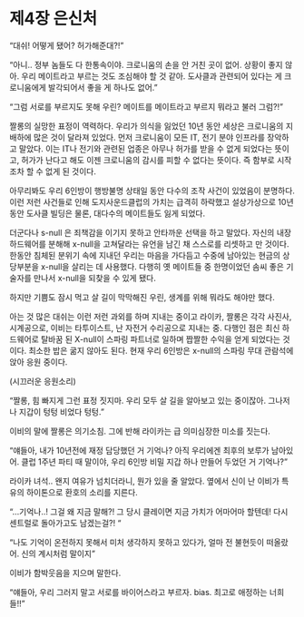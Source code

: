 # 제4장 은신처

“대쉬! 어떻게 됐어? 허가해준대?!”&#x20;

&#x20;

“아니.. 정부 놈들도 다 한통속이야. 크로니움의 손을 안 거친 곳이 없어. 상황이 좋지 않아. 우리 메이트라고 부르는 것도 조심해야 할 것 같아. 도사클과 관련되어 있다는 게 크로니움에게 발각되어서 좋을 게 하나도 없어.”&#x20;

&#x20;

“그럼 서로를 부르지도 못해 우린? 메이트를 메이트라고 부르지 뭐라고 불러 그럼?!”&#x20;

&#x20;

짤롱의 실망한 표정이 역력하다. 우리가 의식을 잃었던 10년 동안 세상은 크로니움의 지배하에 많은 것이 달라져 있었다. 먼저 크로니움이 모든 IT, 전기 분야 인프라를 장악하고 말았다. 이는 IT나 전기와 관련된 업종은 아무나 허가를 받을 수 없게 되었다는 뜻이고, 허가가 난다고 해도 이젠 크로니움의 감시를 피할 수 없다는 뜻이다. 즉 함부로 시작조차 할 수 없게 된 것이다. &#x20;

&#x20;

아무리봐도 우리 6인방이 행방불명 상태일 동안 다수의 조작 사건이 있었음이 분명하다. 이런 저런 사건들로 인해 도지사운드클럽의 가치는 급격히 하락했고 설상가상으로 10년동안 도사클 빌딩은 물론, 대다수의 메이트들도 잃게 되었다. &#x20;

&#x20;

더군다나 s-null 은 죄책감을 이기지 못하고 안타까운 선택을 하고 말았다. 자신의 내장 하드웨어를 분해해 x-null을 고쳐달라는 유언을 남긴 채 스스로를 리셋하고 만 것이다. 한동안 침체된 분위기 속에 지내던 우리는 마음을 가다듬고 수중에 남아있는 현금의 상당부분을 x-null을 살리는 데 사용했다. 다행히 옛 메이트들 중 한명이었던 솜씨 좋은 기술자를 만나서 x-null을 되찾을 수 있게 됐다. &#x20;

&#x20;

하지만 기쁨도 잠시 먹고 살 길이 막막해진 우린, 생계를 위해 뭐라도 해야만 했다. &#x20;

&#x20;

아는 것 많은 대쉬는 이런 저런 과외를 하며 지내는 중이고 라이카, 짤롱은 각각 사진사, 시계공으로, 이비는 타투이스트, 난 자전거 수리공으로 지내는 중. 다행인 점은 최신 하드웨어로 탈바꿈 된 X-null이 스파링 파트너로 일하며 짭짤한 수익을 얻게 되었다는 것이다. 최소한 밥은 굶지 않아도 된다. 현재 우리 6인방은 x-null의 스파링 무대 관람석에 앉아 응원 중이다. &#x20;

&#x20;

(시끄러운 응원소리)&#x20;

&#x20;

“짤롱, 힘 빠지게 그런 표정 짓지마. 우리 모두 살 길을 알아보고 있는 중이잖아. 그나저나 지갑이 텅텅 비었다 텅텅.” &#x20;

&#x20;

이비의 말에 짤롱은 의기소침. 그에 반해 라이카는 급 의미심장한 미소를 짓는다. &#x20;

&#x20;

“얘들아, 내가 10년전에 재정 담당했던 거 기억나? 아직 우리에겐 최후의 보루가 남아있어. 클럽 1주년 파티 때 말이야, 우리 6인방 비밀 지갑 하나 만들어 두었던 거 기억나?”&#x20;

&#x20;

라이카 녀석.. 왠지 여유가 넘치더라니, 뭔가 있을 줄 알았다. 옆에서 신이 난 이비가 특유의 하이톤으로 환호의 소리를 지른다.&#x20;

&#x20;

“…기억나..! 그걸 왜 지금 말해?! 그 당시 클레이면 지금 가치가 어마어마 할텐데! 다시 센트럴로 돌아가고도 남겠는걸?! “&#x20;

&#x20;

“나도 기억이 온전하지 못해서 미처 생각하지 못하고 있다가, 얼마 전 불현듯이 떠올랐어. 신의 계시처럼 말이지” &#x20;

&#x20;

이비가 함박웃음을 지으며 말한다.&#x20;

&#x20;

“얘들아, 우리 그러지 말고 서로를 바이어스라고 부르자. bias. 최고로 애정하는 너희들!!”&#x20;
